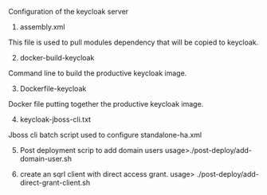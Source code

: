 Configuration of the keycloak server

1. assembly.xml

This file is used to pull modules dependency that will be copied to keycloak.

2. docker-build-keycloak

Command line to build the productive keycloak image.

3. Dockerfile-keycloak

Docker file putting together the productive keycloak image.

4. keycloak-jboss-cli.txt

Jboss cli batch script used to configure standalone-ha.xml

5. Post deployment scrip to add domain users
usage>./post-deploy/add-domain-user.sh <username> <userpassword>

6. create an sqrl client with direct access grant.
usage> ./post-deploy/add-direct-grant-client.sh <client-id>




